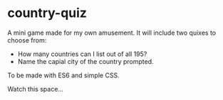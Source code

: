 # country-quiz

A mini game made for my own amusement. It will include two quixes to choose from:

- How many countries can I list out of all 195?
- Name the capial city of the country prompted.

To be made with ES6 and simple CSS.

Watch this space...

